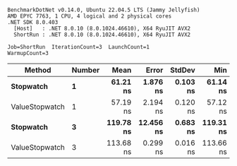 ```

BenchmarkDotNet v0.14.0, Ubuntu 22.04.5 LTS (Jammy Jellyfish)
AMD EPYC 7763, 1 CPU, 4 logical and 2 physical cores
.NET SDK 8.0.403
  [Host]   : .NET 8.0.10 (8.0.1024.46610), X64 RyuJIT AVX2
  ShortRun : .NET 8.0.10 (8.0.1024.46610), X64 RyuJIT AVX2

Job=ShortRun  IterationCount=3  LaunchCount=1  
WarmupCount=3  

```
| Method         | Number | Mean      | Error     | StdDev   | Min       | Max       | Gen0   | Allocated |
|--------------- |------- |----------:|----------:|---------:|----------:|----------:|-------:|----------:|
| **Stopwatch**      | **1**      |  **61.21 ns** |  **1.876 ns** | **0.103 ns** |  **61.14 ns** |  **61.33 ns** | **0.0005** |      **40 B** |
| ValueStopwatch | 1      |  57.19 ns |  2.194 ns | 0.120 ns |  57.12 ns |  57.33 ns |      - |         - |
| **Stopwatch**      | **3**      | **119.78 ns** | **12.456 ns** | **0.683 ns** | **119.31 ns** | **120.57 ns** | **0.0005** |      **40 B** |
| ValueStopwatch | 3      | 113.68 ns |  0.299 ns | 0.016 ns | 113.66 ns | 113.69 ns |      - |         - |
